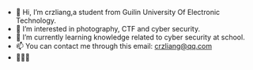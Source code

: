 - 👋 Hi, I’m crzliang,a student from Guilin University Of Electronic Technology.
- 👀 I’m interested in photography, CTF and cyber security.
- 🌱 I’m currently learning knowledge related to cyber security at school.
- 📫 You can contact me through this email: <a href="mailto:crzliang@qq.com">crzliang@qq.com</a>
- 🍻🍻🍻

<!---
crzliang/crzliang is a ✨ special ✨ repository because its `README.md` (this file) appears on your GitHub profile.
You can click the Preview link to take a look at your changes.
--->
